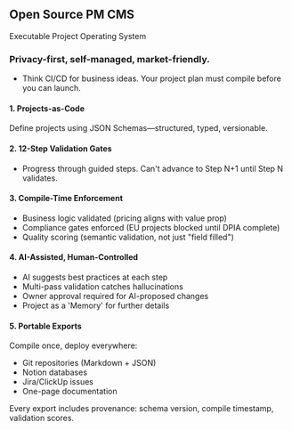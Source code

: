 ## Open Source PM CMS

Executable Project Operating System

### Privacy-first, self-managed, market-friendly.

- Think CI/CD for business ideas. Your project plan must compile before you can launch.

#### 1. Projects-as-Code
Define projects using JSON Schemas—structured, typed, versionable.

#### 2. 12-Step Validation Gates

- Progress through guided steps. Can't advance to Step N+1 until Step N validates.

#### 3. Compile-Time Enforcement

- Business logic validated (pricing aligns with value prop)
- Compliance gates enforced (EU projects blocked until DPIA complete)
- Quality scoring (semantic validation, not just "field filled")

#### 4. AI-Assisted, Human-Controlled

- AI suggests best practices at each step
- Multi-pass validation catches hallucinations
- Owner approval required for AI-proposed changes
- Project as a 'Memory' for further details

#### 5. Portable Exports

Compile once, deploy everywhere:

- Git repositories (Markdown + JSON)
- Notion databases
- Jira/ClickUp issues
- One-page documentation

Every export includes provenance: schema version, compile timestamp, validation scores.
